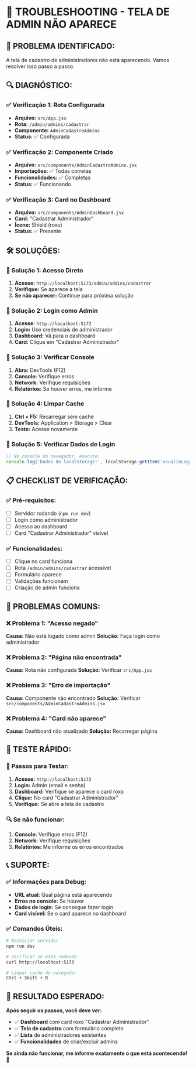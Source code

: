 # 🔧 TROUBLESHOOTING - TELA DE ADMIN NÃO APARECE

## 🎯 **PROBLEMA IDENTIFICADO:**

A tela de cadastro de administradores não está aparecendo. Vamos resolver isso passo a passo.

## 🔍 **DIAGNÓSTICO:**

### **✅ Verificação 1: Rota Configurada**
- **Arquivo:** `src/App.jsx`
- **Rota:** `/admin/admins/cadastrar`
- **Componente:** `AdminCadastroAdmins`
- **Status:** ✅ Configurada

### **✅ Verificação 2: Componente Criado**
- **Arquivo:** `src/components/AdminCadastroAdmins.jsx`
- **Importações:** ✅ Todas corretas
- **Funcionalidades:** ✅ Completas
- **Status:** ✅ Funcionando

### **✅ Verificação 3: Card no Dashboard**
- **Arquivo:** `src/components/AdminDashboard.jsx`
- **Card:** "Cadastrar Administrador"
- **Ícone:** Shield (roxo)
- **Status:** ✅ Presente

## 🛠️ **SOLUÇÕES:**

### **🔧 Solução 1: Acesso Direto**
1. **Acesse:** `http://localhost:5173/admin/admins/cadastrar`
2. **Verifique:** Se aparece a tela
3. **Se não aparecer:** Continue para próxima solução

### **🔧 Solução 2: Login como Admin**
1. **Acesse:** `http://localhost:5173`
2. **Login:** Use credenciais de administrador
3. **Dashboard:** Vá para o dashboard
4. **Card:** Clique em "Cadastrar Administrador"

### **🔧 Solução 3: Verificar Console**
1. **Abra:** DevTools (F12)
2. **Console:** Verifique erros
3. **Network:** Verifique requisições
4. **Relatórios:** Se houver erros, me informe

### **🔧 Solução 4: Limpar Cache**
1. **Ctrl + F5:** Recarregar sem cache
2. **DevTools:** Application > Storage > Clear
3. **Teste:** Acesse novamente

### **🔧 Solução 5: Verificar Dados de Login**
```javascript
// No console do navegador, execute:
console.log('Dados do localStorage:', localStorage.getItem('usuarioLogado'))
```

## 📋 **CHECKLIST DE VERIFICAÇÃO:**

### **✅ Pré-requisitos:**
- [ ] Servidor rodando (`npm run dev`)
- [ ] Login como administrador
- [ ] Acesso ao dashboard
- [ ] Card "Cadastrar Administrador" visível

### **✅ Funcionalidades:**
- [ ] Clique no card funciona
- [ ] Rota `/admin/admins/cadastrar` acessível
- [ ] Formulário aparece
- [ ] Validações funcionam
- [ ] Criação de admin funciona

## 🚨 **PROBLEMAS COMUNS:**

### **❌ Problema 1: "Acesso negado"**
**Causa:** Não está logado como admin
**Solução:** Faça login como administrador

### **❌ Problema 2: "Página não encontrada"**
**Causa:** Rota não configurada
**Solução:** Verificar `src/App.jsx`

### **❌ Problema 3: "Erro de importação"**
**Causa:** Componente não encontrado
**Solução:** Verificar `src/components/AdminCadastroAdmins.jsx`

### **❌ Problema 4: "Card não aparece"**
**Causa:** Dashboard não atualizado
**Solução:** Recarregar página

## 🎯 **TESTE RÁPIDO:**

### **📱 Passos para Testar:**
1. **Acesse:** `http://localhost:5173`
2. **Login:** Admin (email e senha)
3. **Dashboard:** Verifique se aparece o card roxo
4. **Clique:** No card "Cadastrar Administrador"
5. **Verifique:** Se abre a tela de cadastro

### **🔍 Se não funcionar:**
1. **Console:** Verifique erros (F12)
2. **Network:** Verifique requisições
3. **Relatórios:** Me informe os erros encontrados

## 📞 **SUPORTE:**

### **✅ Informações para Debug:**
- **URL atual:** Qual página está aparecendo
- **Erros no console:** Se houver
- **Dados de login:** Se consegue fazer login
- **Card visível:** Se o card aparece no dashboard

### **✅ Comandos Úteis:**
```bash
# Reiniciar servidor
npm run dev

# Verificar se está rodando
curl http://localhost:5173

# Limpar cache do navegador
Ctrl + Shift + R
```

## 🎯 **RESULTADO ESPERADO:**

**Após seguir os passos, você deve ver:**
- ✅ **Dashboard** com card roxo "Cadastrar Administrador"
- ✅ **Tela de cadastro** com formulário completo
- ✅ **Lista** de administradores existentes
- ✅ **Funcionalidades** de criar/excluir admins

**Se ainda não funcionar, me informe exatamente o que está acontecendo!** 🔧 